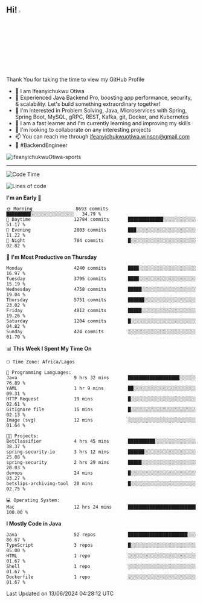 <!-- BLOG-POST-LIST:START --><!-- BLOG-POST-LIST:END -->

## Hi! <img src="https://media.giphy.com/media/hvRJCLFzcasrR4ia7z/giphy.gif" width="4%"> 

Thank You for taking the time to view my GitHub Profile

- 👋 I am Ifeanyichukwu Otiwa
- 🚀 Experienced Java Backend Pro, boosting app performance, security, & scalability. Let's build something extraordinary together!
- 👀 I'm interested in Problem Solving, Java, Microservices with Spring, Spring Boot, MySQL, gRPC, REST, Kafka, git, Docker, and Kubernetes
- 🌱 I am a fast learner and I'm currently learning and improving my skills
- 💞️ I'm looking to collaborate on any interesting projects
- 📫 You can reach me through ifeanyichukwuotiwa.winson@gmail.com
- 🚀 #BackendEngineer

<p align="left" marginTop="10px"> <img src="https://komarev.com/ghpvc/?username=ifeanyichukwuOtiwa-sports&label=Profile%20views&color=0e75b6&style=for-the-badge" alt="ifeanyichukwuOtiwa-sports" /> </p>

***

<!--START_SECTION:waka-->
![Code Time](http://img.shields.io/badge/Code%20Time-2%2C609%20hrs%2037%20mins-blue)

![Lines of code](https://img.shields.io/badge/From%20Hello%20World%20I%27ve%20Written-6.7%20million%20lines%20of%20code-blue)

**I'm an Early 🐤** 

```text
🌞 Morning                8693 commits        █████████░░░░░░░░░░░░░░░░   34.79 % 
🌆 Daytime                12784 commits       █████████████░░░░░░░░░░░░   51.17 % 
🌃 Evening                2803 commits        ███░░░░░░░░░░░░░░░░░░░░░░   11.22 % 
🌙 Night                  704 commits         █░░░░░░░░░░░░░░░░░░░░░░░░   02.82 % 
```
📅 **I'm Most Productive on Thursday** 

```text
Monday                   4240 commits        ████░░░░░░░░░░░░░░░░░░░░░   16.97 % 
Tuesday                  3795 commits        ████░░░░░░░░░░░░░░░░░░░░░   15.19 % 
Wednesday                4758 commits        █████░░░░░░░░░░░░░░░░░░░░   19.04 % 
Thursday                 5751 commits        ██████░░░░░░░░░░░░░░░░░░░   23.02 % 
Friday                   4812 commits        █████░░░░░░░░░░░░░░░░░░░░   19.26 % 
Saturday                 1204 commits        █░░░░░░░░░░░░░░░░░░░░░░░░   04.82 % 
Sunday                   424 commits         ░░░░░░░░░░░░░░░░░░░░░░░░░   01.70 % 
```


📊 **This Week I Spent My Time On** 

```text
🕑︎ Time Zone: Africa/Lagos

💬 Programming Languages: 
Java                     9 hrs 32 mins       ███████████████████░░░░░░   76.89 % 
YAML                     1 hr 9 mins         ██░░░░░░░░░░░░░░░░░░░░░░░   09.31 % 
HTTP Request             19 mins             █░░░░░░░░░░░░░░░░░░░░░░░░   02.61 % 
GitIgnore file           15 mins             █░░░░░░░░░░░░░░░░░░░░░░░░   02.13 % 
Image (svg)              12 mins             ░░░░░░░░░░░░░░░░░░░░░░░░░   01.64 % 

🐱‍💻 Projects: 
BetClassifier            4 hrs 45 mins       ██████████░░░░░░░░░░░░░░░   38.37 % 
spring-security-io       3 hrs 12 mins       ██████░░░░░░░░░░░░░░░░░░░   25.88 % 
spring-security          2 hrs 29 mins       █████░░░░░░░░░░░░░░░░░░░░   20.03 % 
devops                   24 mins             █░░░░░░░░░░░░░░░░░░░░░░░░   03.27 % 
betslips-archiving-tool  20 mins             █░░░░░░░░░░░░░░░░░░░░░░░░   02.75 % 

💻 Operating System: 
Mac                      12 hrs 24 mins      █████████████████████████   100.00 % 
```

**I Mostly Code in Java** 

```text
Java                     52 repos            ██████████████████████░░░   86.67 % 
TypeScript               3 repos             █░░░░░░░░░░░░░░░░░░░░░░░░   05.00 % 
HTML                     1 repo              ░░░░░░░░░░░░░░░░░░░░░░░░░   01.67 % 
Shell                    1 repo              ░░░░░░░░░░░░░░░░░░░░░░░░░   01.67 % 
Dockerfile               1 repo              ░░░░░░░░░░░░░░░░░░░░░░░░░   01.67 % 
```




 Last Updated on 13/06/2024 04:28:12 UTC
<!--END_SECTION:waka-->

<!--
<p align="center">
![trophy](https://github-profile-trophy.vercel.app/?username=ifeanyichukwuOtiwa-sports&theme=onedark) (https://github.com/ryo-ma/github-profile-trophy)
</p>
-->

<!---
ifeanyi-otiwa/ifeanyi-otiwa is a ✨ special ✨ repository because its `README.md` (this file) appears on your GitHub profile.
You can click the Preview link to take a look at your changes.
--->
